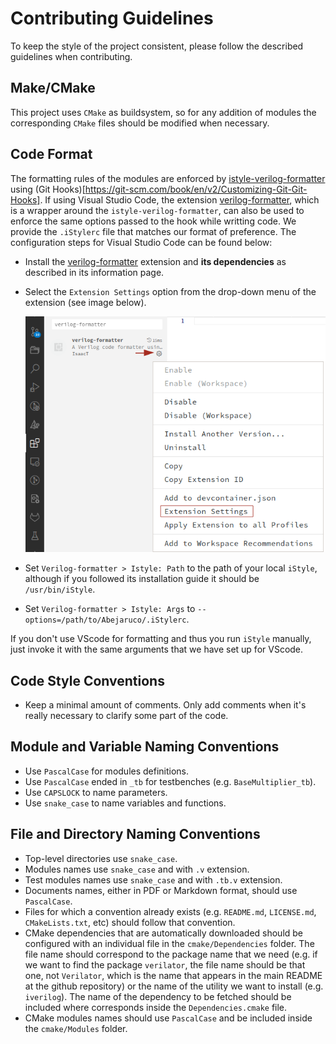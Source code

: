 # Contributing Guidelines
To keep the style of the project consistent, please follow the described guidelines when contributing.

## Make/CMake
This project uses `CMake` as buildsystem, so for any addition of modules the corresponding `CMake` files should be modified when necessary.

## Code Format
The formatting rules of the modules are enforced by [istyle-verilog-formatter](https://github.com/thomasrussellmurphy/istyle-verilog-formatter) using (Git Hooks)[https://git-scm.com/book/en/v2/Customizing-Git-Git-Hooks]. If using Visual Studio Code, the extension [verilog-formatter](https://marketplace.visualstudio.com/items?itemName=IsaacT.verilog-formatter), which is a wrapper around the `istyle-verilog-formatter`, can also be used to enforce the same options passed to the hook while writting code. We provide the `.iStylerc` file that matches our format of preference. The configuration steps for Visual Studio Code can be found below:
- Install the [verilog-formatter](https://marketplace.visualstudio.com/items?itemName=IsaacT.verilog-formatter) extension and **its dependencies** as described in its information page.
- Select the `Extension Settings` option from the drop-down menu of the extension (see image below).

  ![verilog-formatter settings](verilog-formatter-settings.png)

- Set `Verilog-formatter > Istyle: Path` to the path of your local `iStyle`, although if you followed its installation guide it should be `/usr/bin/iStyle`.
- Set `Verilog-formatter > Istyle: Args` to `--options=/path/to/Abejaruco/.iStylerc`.

If you don't use VScode for formatting and thus you run `iStyle` manually, just invoke it with the same arguments that we have set up for VScode.

## Code Style Conventions
- Keep a minimal amount of comments. Only add comments when it's really necessary to clarify some part of the code.

## Module and Variable Naming Conventions
- Use `PascalCase` for modules definitions.
- Use `PascalCase` ended in `_tb` for testbenches (e.g. `BaseMultiplier_tb`).
- Use `CAPSLOCK` to name parameters.
- Use `snake_case` to name variables and functions.

## File and Directory Naming Conventions
- Top-level directories use `snake_case`.
- Modules names use `snake_case` and with `.v` extension.
- Test modules names use `snake_case` and with `.tb.v` extension.
- Documents names, either in PDF or Markdown format, should use `PascalCase`.
- Files for which a convention already exists (e.g. `README.md`, `LICENSE.md`, `CMakeLists.txt`, etc) should follow that convention.
- CMake dependencies that are automatically downloaded should be configured with an individual file in the `cmake/Dependencies` folder. The file name should correspond to the package name that we need (e.g. if we want to find the package `verilator`, the file name should be that one, not `Verilator`, which is the name that appears in the main README at the github repository) or the name of the utility we want to install (e.g. `iverilog`). The name of the dependency to be fetched should be included where corresponds inside the `Dependencies.cmake` file.
- CMake modules names should use `PascalCase` and be included inside the `cmake/Modules` folder.
